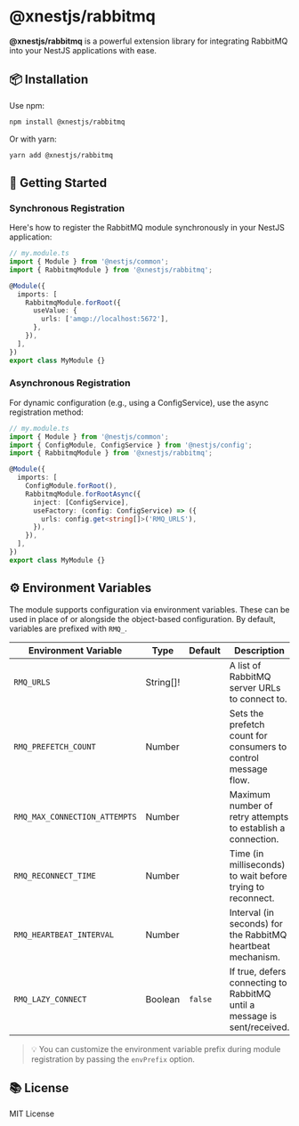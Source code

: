 # @xnestjs/rabbitmq

**@xnestjs/rabbitmq** is a powerful extension library for integrating RabbitMQ into your NestJS applications with ease.

## 📦 Installation

Use npm:

```sh
npm install @xnestjs/rabbitmq
```

Or with yarn:

```sh
yarn add @xnestjs/rabbitmq
```

## 🚀 Getting Started

### Synchronous Registration

Here's how to register the RabbitMQ module synchronously in your NestJS application:

```ts
// my.module.ts
import { Module } from '@nestjs/common';
import { RabbitmqModule } from '@xnestjs/rabbitmq';

@Module({
  imports: [
    RabbitmqModule.forRoot({
      useValue: {
        urls: ['amqp://localhost:5672'],
      },
    }),
  ],
})
export class MyModule {}
```

### Asynchronous Registration

For dynamic configuration (e.g., using a ConfigService), use the async registration method:

```ts
// my.module.ts
import { Module } from '@nestjs/common';
import { ConfigModule, ConfigService } from '@nestjs/config';
import { RabbitmqModule } from '@xnestjs/rabbitmq';

@Module({
  imports: [
    ConfigModule.forRoot(),
    RabbitmqModule.forRootAsync({
      inject: [ConfigService],
      useFactory: (config: ConfigService) => ({
        urls: config.get<string[]>('RMQ_URLS'),
      }),
    }),
  ],
})
export class MyModule {}
```

## ⚙️ Environment Variables

The module supports configuration via environment variables. These can be used in place of or alongside the object-based
configuration. By default, variables are prefixed with `RMQ_`.

<!--- BEGIN env --->

| Environment Variable          | Type      | Default | Description                                                              |
| ----------------------------- | --------- | ------- | ------------------------------------------------------------------------ |
| `RMQ_URLS`                    | String[]! |         | A list of RabbitMQ server URLs to connect to.                            |
| `RMQ_PREFETCH_COUNT`          | Number    |         | Sets the prefetch count for consumers to control message flow.           |
| `RMQ_MAX_CONNECTION_ATTEMPTS` | Number    |         | Maximum number of retry attempts to establish a connection.              |
| `RMQ_RECONNECT_TIME`          | Number    |         | Time (in milliseconds) to wait before trying to reconnect.               |
| `RMQ_HEARTBEAT_INTERVAL`      | Number    |         | Interval (in seconds) for the RabbitMQ heartbeat mechanism.              |
| `RMQ_LAZY_CONNECT`            | Boolean   | `false` | If true, defers connecting to RabbitMQ until a message is sent/received. |

<!--- END env --->

> 💡 You can customize the environment variable prefix during module registration by passing the `envPrefix` option.

## 📚 License

MIT License
